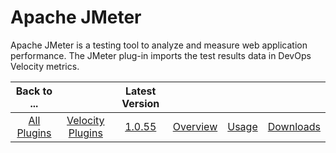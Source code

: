 
# Apache JMeter

Apache JMeter is a testing tool to analyze and measure web application performance. The JMeter plug-in imports the test results
data in DevOps Velocity metrics.

|Back to ...||Latest Version||||
| :---: | :---: | :---: | :---: | :---: | :---: |
|[All Plugins](../../index.md)|[Velocity Plugins](../README.md)|[1.0.55](https://raw.githubusercontent.com/UrbanCode/IBM-UCV-PLUGINS/main/files/ucv-ext-jmeter/ucv-ext-jmeter-1.0.55.tar.zip)|[Overview](overview.md)|[Usage](usage.md)|[Downloads](downloads.md)|
